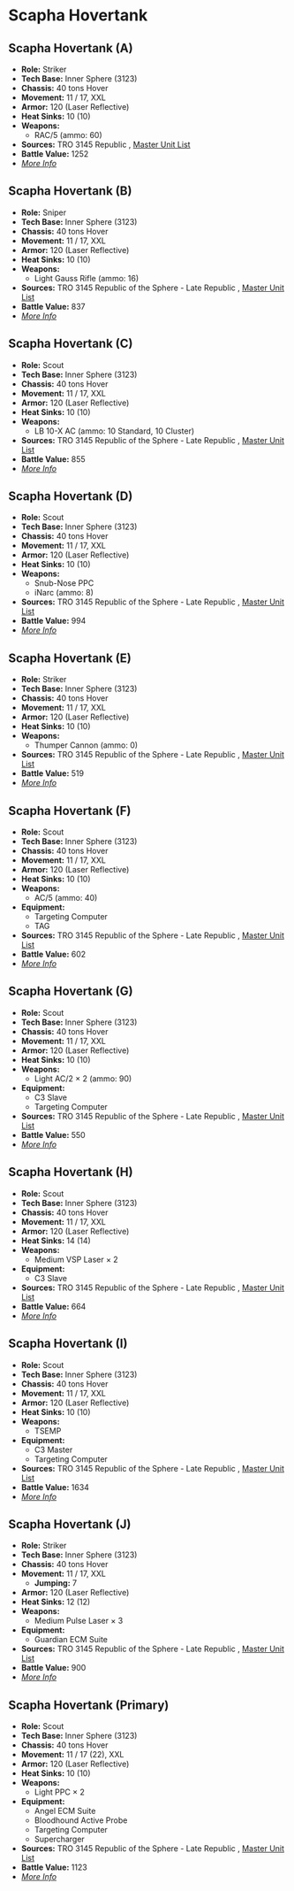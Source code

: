 # Scapha Hovertank 

## Scapha Hovertank (A) 

- **Role:** Striker 
- **Tech Base:** Inner Sphere (3123) 
- **Chassis:** 40 tons Hover 
- **Movement:** 11 / 17, XXL 
- **Armor:** 120 (Laser Reflective) 
- **Heat Sinks:** 10 (10) 
- **Weapons:** 
  - RAC/5 (ammo: 60) 
- **Sources:** TRO 3145 Republic , [Master Unit List](http://masterunitlist.info/Unit/Details/6659/scapha-hovertank-a) 
- **Battle Value:** 1252 
- [*More Info*](scapha_hovertank/scapha_hovertank_a.md) 

## Scapha Hovertank (B) 

- **Role:** Sniper 
- **Tech Base:** Inner Sphere (3123) 
- **Chassis:** 40 tons Hover 
- **Movement:** 11 / 17, XXL 
- **Armor:** 120 (Laser Reflective) 
- **Heat Sinks:** 10 (10) 
- **Weapons:** 
  - Light Gauss Rifle (ammo: 16) 
- **Sources:** TRO 3145 Republic of the Sphere - Late Republic , [Master Unit List](http://masterunitlist.info/Unit/Details/6660/scapha-hovertank-b) 
- **Battle Value:** 837 
- [*More Info*](scapha_hovertank/scapha_hovertank_b.md) 

## Scapha Hovertank (C) 

- **Role:** Scout 
- **Tech Base:** Inner Sphere (3123) 
- **Chassis:** 40 tons Hover 
- **Movement:** 11 / 17, XXL 
- **Armor:** 120 (Laser Reflective) 
- **Heat Sinks:** 10 (10) 
- **Weapons:** 
  - LB 10-X AC (ammo: 10 Standard, 10 Cluster) 
- **Sources:** TRO 3145 Republic of the Sphere - Late Republic , [Master Unit List](http://masterunitlist.info/Unit/Details/6661/scapha-hovertank-c) 
- **Battle Value:** 855 
- [*More Info*](scapha_hovertank/scapha_hovertank_c.md) 

## Scapha Hovertank (D) 

- **Role:** Scout 
- **Tech Base:** Inner Sphere (3123) 
- **Chassis:** 40 tons Hover 
- **Movement:** 11 / 17, XXL 
- **Armor:** 120 (Laser Reflective) 
- **Heat Sinks:** 10 (10) 
- **Weapons:** 
  - Snub-Nose PPC 
  - iNarc (ammo: 8) 
- **Sources:** TRO 3145 Republic of the Sphere - Late Republic , [Master Unit List](http://masterunitlist.info/Unit/Details/6662/scapha-hovertank-d) 
- **Battle Value:** 994 
- [*More Info*](scapha_hovertank/scapha_hovertank_d.md) 

## Scapha Hovertank (E) 

- **Role:** Striker 
- **Tech Base:** Inner Sphere (3123) 
- **Chassis:** 40 tons Hover 
- **Movement:** 11 / 17, XXL 
- **Armor:** 120 (Laser Reflective) 
- **Heat Sinks:** 10 (10) 
- **Weapons:** 
  - Thumper Cannon (ammo: 0) 
- **Sources:** TRO 3145 Republic of the Sphere - Late Republic , [Master Unit List](http://masterunitlist.info/Unit/Details/6663/scapha-hovertank-e) 
- **Battle Value:** 519 
- [*More Info*](scapha_hovertank/scapha_hovertank_e.md) 

## Scapha Hovertank (F) 

- **Role:** Scout 
- **Tech Base:** Inner Sphere (3123) 
- **Chassis:** 40 tons Hover 
- **Movement:** 11 / 17, XXL 
- **Armor:** 120 (Laser Reflective) 
- **Heat Sinks:** 10 (10) 
- **Weapons:** 
  - AC/5 (ammo: 40) 
- **Equipment:** 
  - Targeting Computer 
  - TAG 
- **Sources:** TRO 3145 Republic of the Sphere - Late Republic , [Master Unit List](http://masterunitlist.info/Unit/Details/6664/scapha-hovertank-f) 
- **Battle Value:** 602 
- [*More Info*](scapha_hovertank/scapha_hovertank_f.md) 

## Scapha Hovertank (G) 

- **Role:** Scout 
- **Tech Base:** Inner Sphere (3123) 
- **Chassis:** 40 tons Hover 
- **Movement:** 11 / 17, XXL 
- **Armor:** 120 (Laser Reflective) 
- **Heat Sinks:** 10 (10) 
- **Weapons:** 
  - Light AC/2 × 2 (ammo: 90) 
- **Equipment:** 
  - C3 Slave 
  - Targeting Computer 
- **Sources:** TRO 3145 Republic of the Sphere - Late Republic , [Master Unit List](http://masterunitlist.info/Unit/Details/6665/scapha-hovertank-g) 
- **Battle Value:** 550 
- [*More Info*](scapha_hovertank/scapha_hovertank_g.md) 

## Scapha Hovertank (H) 

- **Role:** Scout 
- **Tech Base:** Inner Sphere (3123) 
- **Chassis:** 40 tons Hover 
- **Movement:** 11 / 17, XXL 
- **Armor:** 120 (Laser Reflective) 
- **Heat Sinks:** 14 (14) 
- **Weapons:** 
  - Medium VSP Laser × 2 
- **Equipment:** 
  - C3 Slave 
- **Sources:** TRO 3145 Republic of the Sphere - Late Republic , [Master Unit List](http://masterunitlist.info/Unit/Details/6666/scapha-hovertank-h) 
- **Battle Value:** 664 
- [*More Info*](scapha_hovertank/scapha_hovertank_h.md) 

## Scapha Hovertank (I) 

- **Role:** Scout 
- **Tech Base:** Inner Sphere (3123) 
- **Chassis:** 40 tons Hover 
- **Movement:** 11 / 17, XXL 
- **Armor:** 120 (Laser Reflective) 
- **Heat Sinks:** 10 (10) 
- **Weapons:** 
  - TSEMP 
- **Equipment:** 
  - C3 Master 
  - Targeting Computer 
- **Sources:** TRO 3145 Republic of the Sphere - Late Republic , [Master Unit List](http://masterunitlist.info/Unit/Details/6667/scapha-hovertank-i) 
- **Battle Value:** 1634 
- [*More Info*](scapha_hovertank/scapha_hovertank_i.md) 

## Scapha Hovertank (J) 

- **Role:** Striker 
- **Tech Base:** Inner Sphere (3123) 
- **Chassis:** 40 tons Hover 
- **Movement:** 11 / 17, XXL 
  - **Jumping:** 7 
- **Armor:** 120 (Laser Reflective) 
- **Heat Sinks:** 12 (12) 
- **Weapons:** 
  - Medium Pulse Laser × 3 
- **Equipment:** 
  - Guardian ECM Suite 
- **Sources:** TRO 3145 Republic of the Sphere - Late Republic , [Master Unit List](http://masterunitlist.info/Unit/Details/6668/scapha-hovertank-j) 
- **Battle Value:** 900 
- [*More Info*](scapha_hovertank/scapha_hovertank_j.md) 

## Scapha Hovertank (Primary) 

- **Role:** Scout 
- **Tech Base:** Inner Sphere (3123) 
- **Chassis:** 40 tons Hover 
- **Movement:** 11 / 17 (22), XXL 
- **Armor:** 120 (Laser Reflective) 
- **Heat Sinks:** 10 (10) 
- **Weapons:** 
  - Light PPC × 2 
- **Equipment:** 
  - Angel ECM Suite 
  - Bloodhound Active Probe 
  - Targeting Computer 
  - Supercharger 
- **Sources:** TRO 3145 Republic of the Sphere - Late Republic , [Master Unit List](http://masterunitlist.info/Unit/Details/6657/scapha-hovertank-prime) 
- **Battle Value:** 1123 
- [*More Info*](scapha_hovertank/scapha_hovertank_primary.md) 

